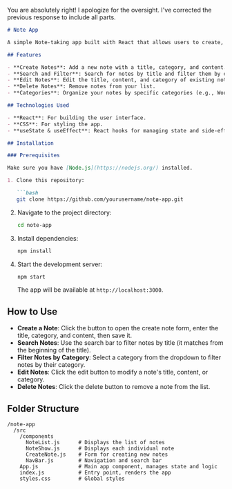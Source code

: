 You are absolutely right! I apologize for the oversight. I've corrected the previous response to include all parts.

```markdown
# Note App

A simple Note-taking app built with React that allows users to create, edit, filter, search, categorize, and delete notes.

## Features

- **Create Notes**: Add a new note with a title, category, and content.
- **Search and Filter**: Search for notes by title and filter them by category.
- **Edit Notes**: Edit the title, content, and category of existing notes.
- **Delete Notes**: Remove notes from your list.
- **Categories**: Organize your notes by specific categories (e.g., Work, School, Books, etc.).

## Technologies Used

- **React**: For building the user interface.
- **CSS**: For styling the app.
- **useState & useEffect**: React hooks for managing state and side-effects.

## Installation

### Prerequisites

Make sure you have [Node.js](https://nodejs.org/) installed.

1. Clone this repository:

   ```bash
   git clone https://github.com/yourusername/note-app.git
   ```

2. Navigate to the project directory:

   ```bash
   cd note-app
   ```

3. Install dependencies:

   ```bash
   npm install
   ```

4. Start the development server:

   ```bash
   npm start
   ```

   The app will be available at `http://localhost:3000`.

## How to Use

- **Create a Note**: Click the button to open the create note form, enter the title, category, and content, then save it.
- **Search Notes**: Use the search bar to filter notes by title (it matches from the beginning of the title).
- **Filter Notes by Category**: Select a category from the dropdown to filter notes by their category.
- **Edit Notes**: Click the edit button to modify a note's title, content, or category.
- **Delete Notes**: Click the delete button to remove a note from the list.

## Folder Structure

```
/note-app
  /src
    /components
      NoteList.js      # Displays the list of notes
      NoteShow.js      # Displays each individual note
      CreateNote.js    # Form for creating new notes
      NavBar.js        # Navigation and search bar
    App.js             # Main app component, manages state and logic
    index.js           # Entry point, renders the app
    styles.css         # Global styles
```
